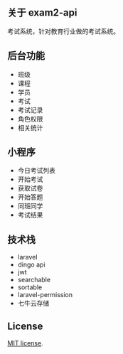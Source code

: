 ## 关于 exam2-api

考试系统，针对教育行业做的考试系统。

## 后台功能
- 班级
- 课程
- 学员
- 考试
- 考试记录
- 角色权限
- 相关统计

## 小程序
- 今日考试列表
- 开始考试
- 获取试卷
- 开始答题
- 同班同学
- 考试结果

## 技术栈
- laravel
- dingo api
- jwt
- searchable
- sortable
- laravel-permission
- 七牛云存储

## License

[MIT license](https://opensource.org/licenses/MIT).
